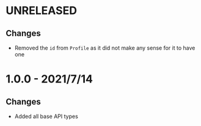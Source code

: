 # UNRELEASED
## Changes
- Removed the `id` from `Profile` as it did not make any sense for it to have one

# 1.0.0 - 2021/7/14
## Changes
- Added all base API types
